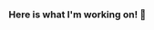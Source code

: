 ### Here is what I'm working on! 👋

<!--
**sabercodes/sabercodes** is a ✨ _special_ ✨ repository because its `README.md` (this file) appears on your GitHub profile.

Here are some ideas to get you started:

- 🔭 I’m currently working on ... Upwork
- 🌱 I’m currently learning ... Vue.js
- 👯 I’m looking to collaborate on ... Vue.js
- 🤔 I’m looking for help with ... AWS
- 💬 Ask me about ... Anything
- 📫 How to reach me: ... (http://www.sabercoder.com)
- 😄 Pronouns: ... He / Him
- ⚡ Fun fact: ... I am an Egyptian !
-->
